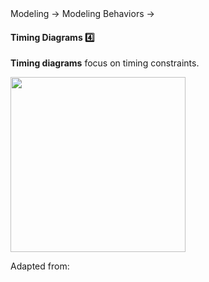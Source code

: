 <link rel="stylesheet" href="{{baseUrl}}/css/textbook.css">

<div class="website-content">

<div id="path">Modeling &rarr; Modeling Behaviors &rarr;</div>

<div id="title">

#### Timing Diagrams :four:

</div>

<div id="body">

**Timing diagrams** focus on timing constraints.

<img src="{{baseUrl}}/modeling/modelingBehaviors/timingDiagrams/images/diagram.png" height="280" />
<p/>

Adapted from:
<popover id="pop:uml-distilled">
  <div slot="content">
    <include src="../../../common/references.md#uml-distilled" />
  </div>
</popover>

</div>

<div id="extras">
<div>

</div>
